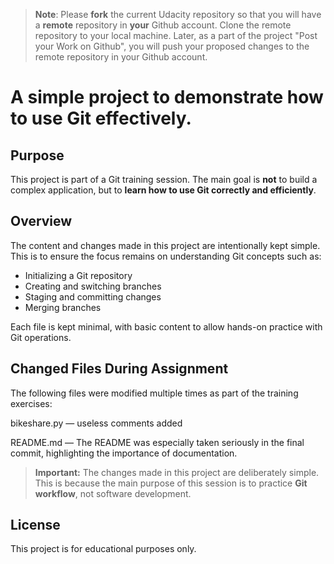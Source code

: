 >**Note**: Please **fork** the current Udacity repository so that you will have a **remote** repository in **your** Github account. Clone the remote repository to your local machine. Later, as a part of the project "Post your Work on Github", you will push your proposed changes to the remote repository in your Github account.



# A simple project to demonstrate how to use Git effectively.


## Purpose

This project is part of a Git training session. The main goal is **not** to build a complex application, but to **learn how to use Git correctly and efficiently**.

## Overview

The content and changes made in this project are intentionally kept simple. This is to ensure the focus remains on understanding Git concepts such as:

- Initializing a Git repository
- Creating and switching branches
- Staging and committing changes
- Merging branches

Each file is kept minimal, with basic content to allow hands-on practice with Git operations.

## Changed Files During Assignment

The following files were modified multiple times as part of the training exercises:

bikeshare.py — useless comments added

README.md — The README was especially taken seriously in the final commit, highlighting the importance of documentation.

> **Important:** The changes made in this project are deliberately simple. This is because the main purpose of this session is to practice **Git workflow**, not software development.

## License

This project is for educational purposes only.

